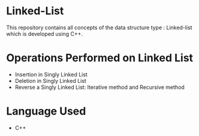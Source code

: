 # Linked-List
This repository contains all concepts of the data structure type : Linked-list which is developed using C++.

# Operations Performed on Linked List
- Insertion in Singly Linked List
- Deletion in Singly Linked List
- Reverse a Singly Linked List: Iterative method and Recursive method

# Language Used
- C++

